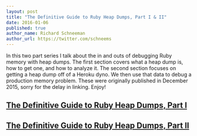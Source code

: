 ```yaml
---
layout: post
title: "The Definitive Guide to Ruby Heap Dumps, Part I & II"
date: 2016-01-06
published: true
author_name: Richard Schneeman
author_url: https://twitter.com/schneems
---
```


In this two part series I talk about the in and outs of debugging Ruby memory with heap dumps. The first section covers what a heap dump is, how to get one, and how to analyze it. The second section focuses on getting a heap dump off of a Heroku dyno. We then use that data to debug a production memory problem. These were originally published in December 2015, sorry for the delay in linking. Enjoy!

## [The Definitive Guide to Ruby Heap Dumps, Part I](http://blog.codeship.com/the-definitive-guide-to-ruby-heap-dumps-part-i/)
## [The Definitive Guide to Ruby Heap Dumps, Part II](http://blog.codeship.com/the-definitive-guide-to-ruby-heap-dumps-part-ii/)
